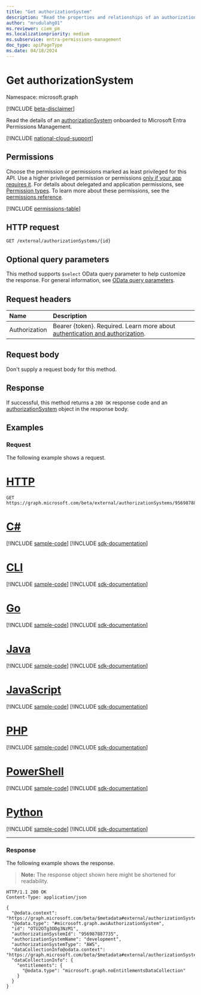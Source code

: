 ```yaml
---
title: "Get authorizationSystem"
description: "Read the properties and relationships of an authorizationSystem object."
author: "mrudulahg01"
ms.reviewer: ciem_pm
ms.localizationpriority: medium
ms.subservice: entra-permissions-management
doc_type: apiPageType
ms.date: 04/18/2024
---
```


# Get authorizationSystem
Namespace: microsoft.graph

[!INCLUDE [beta-disclaimer](../../includes/beta-disclaimer.md)]

Read the details of an [authorizationSystem](../resources/authorizationsystem.md) onboarded to Microsoft Entra Permissions Management.

[!INCLUDE [national-cloud-support](../../includes/global-only.md)]

## Permissions
Choose the permission or permissions marked as least privileged for this API. Use a higher privileged permission or permissions [only if your app requires it](/graph/permissions-overview#best-practices-for-using-microsoft-graph-permissions). For details about delegated and application permissions, see [Permission types](/graph/permissions-overview#permission-types). To learn more about these permissions, see the [permissions reference](/graph/permissions-reference).

<!-- { "blockType": "permissions", "name": "authorizationsystem_get" } -->
[!INCLUDE [permissions-table](../includes/permissions/authorizationsystem-get-permissions.md)]

<!--
[!INCLUDE [epm-rbac-servicenow-apis-read](../includes/rbac-for-apis/epm-rbac-servicenow-apis-read.md)]
-->

## HTTP request

<!-- {
  "blockType": "ignored"
}
-->
``` http
GET /external/authorizationSystems/{id}
```
## Optional query parameters

This method supports `$select` OData query parameter to help customize the response. For general information, see [OData query parameters](/graph/query-parameters).
## Request headers
|Name|Description|
|:---|:---|
|Authorization|Bearer {token}. Required. Learn more about [authentication and authorization](/graph/auth/auth-concepts).|

## Request body
Don't supply a request body for this method.

## Response

If successful, this method returns a `200 OK` response code and an [authorizationSystem](../resources/authorizationsystem.md) object in the response body.

## Examples

### Request
The following example shows a request.
# [HTTP](#tab/http)
<!-- {
  "blockType": "request",
  "name": "get_authorizationsystem"
}
-->
``` http
GET https://graph.microsoft.com/beta/external/authorizationSystems/956987887735
```

# [C#](#tab/csharp)
[!INCLUDE [sample-code](../includes/snippets/csharp/get-authorizationsystem-csharp-snippets.md)]
[!INCLUDE [sdk-documentation](../includes/snippets/snippets-sdk-documentation-link.md)]

# [CLI](#tab/cli)
[!INCLUDE [sample-code](../includes/snippets/cli/get-authorizationsystem-cli-snippets.md)]
[!INCLUDE [sdk-documentation](../includes/snippets/snippets-sdk-documentation-link.md)]

# [Go](#tab/go)
[!INCLUDE [sample-code](../includes/snippets/go/get-authorizationsystem-go-snippets.md)]
[!INCLUDE [sdk-documentation](../includes/snippets/snippets-sdk-documentation-link.md)]

# [Java](#tab/java)
[!INCLUDE [sample-code](../includes/snippets/java/get-authorizationsystem-java-snippets.md)]
[!INCLUDE [sdk-documentation](../includes/snippets/snippets-sdk-documentation-link.md)]

# [JavaScript](#tab/javascript)
[!INCLUDE [sample-code](../includes/snippets/javascript/get-authorizationsystem-javascript-snippets.md)]
[!INCLUDE [sdk-documentation](../includes/snippets/snippets-sdk-documentation-link.md)]

# [PHP](#tab/php)
[!INCLUDE [sample-code](../includes/snippets/php/get-authorizationsystem-php-snippets.md)]
[!INCLUDE [sdk-documentation](../includes/snippets/snippets-sdk-documentation-link.md)]

# [PowerShell](#tab/powershell)
[!INCLUDE [sample-code](../includes/snippets/powershell/get-authorizationsystem-powershell-snippets.md)]
[!INCLUDE [sdk-documentation](../includes/snippets/snippets-sdk-documentation-link.md)]

# [Python](#tab/python)
[!INCLUDE [sample-code](../includes/snippets/python/get-authorizationsystem-python-snippets.md)]
[!INCLUDE [sdk-documentation](../includes/snippets/snippets-sdk-documentation-link.md)]

---

### Response
The following example shows the response.
>**Note:** The response object shown here might be shortened for readability.
<!-- {
  "blockType": "response",
  "truncated": true,
  "@odata.type": "microsoft.graph.authorizationSystem"
}
-->
``` http
HTTP/1.1 200 OK
Content-Type: application/json

{
  "@odata.context": "https://graph.microsoft.com/beta/$metadata#external/authorizationSystems/$entity",
  "@odata.type": "#microsoft.graph.awsAuthorizationSystem",
  "id": "OTU2OTg3ODg3NzM1",
  "authorizationSystemId": "956987887735",
  "authorizationSystemName": "development",
  "authorizationSystemType": "AWS",
  "dataCollectionInfo@odata.context": "https://graph.microsoft.com/beta/$metadata#external/authorizationSystems('OTU2OTg3ODg3NzM1')/microsoft.graph.awsAuthorizationSystem/dataCollectionInfo/$entity",
  "dataCollectionInfo": {
    "entitlements": {
      "@odata.type": "microsoft.graph.noEntitlementsDataCollection"
    }
  }
}
```

